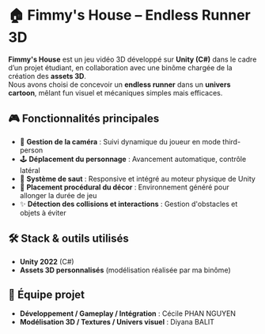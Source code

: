 # 🏠 Fimmy's House – Endless Runner 3D

**Fimmy's House** est un jeu vidéo 3D développé sur **Unity (C#)** dans le cadre d’un projet étudiant, en collaboration avec une binôme chargée de la création des **assets 3D**.  
Nous avons choisi de concevoir un **endless runner** dans un **univers cartoon**, mêlant fun visuel et mécaniques simples mais efficaces.

## 🎮 Fonctionnalités principales

- 🎥 **Gestion de la caméra** : Suivi dynamique du joueur en mode third-person
- 🕹️ **Déplacement du personnage** : Avancement automatique, contrôle latéral
- 🐾 **Système de saut** : Responsive et intégré au moteur physique de Unity
- 🌳 **Placement procédural du décor** : Environnement généré pour allonger la durée de jeu
- ✨ **Détection des collisions et interactions** : Gestion d'obstacles et objets à éviter

## 🛠️ Stack & outils utilisés

- **Unity 2022** (C#)
- **Assets 3D personnalisés** (modélisation réalisée par ma binôme)

## 👥 Équipe projet

- **Développement / Gameplay / Intégration** : Cécile PHAN NGUYEN
- **Modélisation 3D / Textures / Univers visuel** : Diyana BALIT
